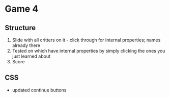 # Game 4

## Structure
1. Slide with all critters on it - click through for internal properties; names already there
1. Tested on which have internal properties by simply clicking the ones you just learned about
1. Score

## CSS
- updated continue buttons
